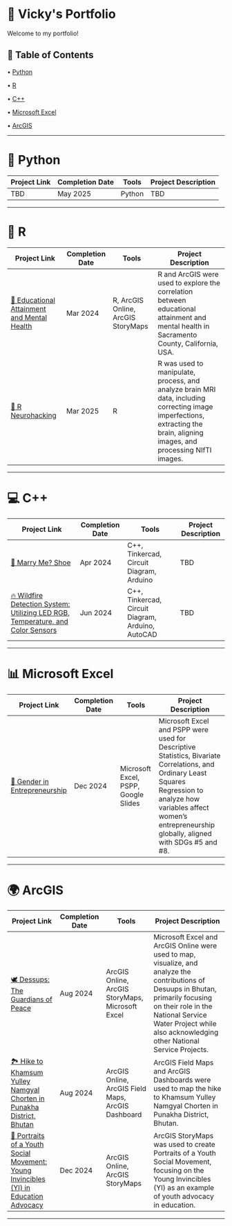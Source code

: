 # 📁 Vicky's Portfolio
Welcome to my portfolio! <p>
## 📑 Table of Contents <br>
• [Python](https://github.com/redefiningvicky/Portfolio-Guide?tab=readme-ov-file#-python-)  <p>
• [R](https://github.com/redefiningvicky/Portfolio-Guide?tab=readme-ov-file#-python-)  <p>
• [C++](https://github.com/redefiningvicky/Portfolio-Guide?tab=readme-ov-file#-c-)  <p>
• [Microsoft Excel](https://github.com/redefiningvicky/Portfolio-Guide?tab=readme-ov-file#-microsoft-excel-)  <p> 
• [ArcGIS](https://github.com/redefiningvicky/Portfolio-Guide?tab=readme-ov-file#-arcgis-)  <p>

---
# 🐍 Python <br>

| Project Link  | Completion Date | Tools | Project Description |
| ------------- | ------------- | ------------- | ------------- |
| TBD  | May 2025  | Python  | TBD  |

---
# 🔵 R <br>

| Project Link  | Completion Date | Tools | Project Description |
| ------------- | ------------- | ------------- | ------------- |
| [🧠 Educational Attainment and Mental Health](https://github.com/redefiningvicky/Educational-Attainment-and-Mental-Health)  | Mar 2024  | R, ArcGIS Online, ArcGIS StoryMaps  | R and ArcGIS were used to explore the correlation between educational attainment and mental health in Sacramento County, California, USA.  |
| [🔬 R Neurohacking](https://github.com/redefiningvicky/R-Neurohacking)  | Mar 2025  | R  | R was used to manipulate, process, and analyze brain MRI data, including correcting image imperfections, extracting the brain, aligning images, and processing NIfTI images.  |

---
# 💻 C++ <br>

| Project Link  | Completion Date | Tools | Project Description |
| ------------- | ------------- | ------------- | ------------- |
| [🥿 Marry Me? Shoe](https://github.com/redefiningvicky/Marry-Me-Shoe)  | Apr 2024  | C++, Tinkercad, Circuit Diagram, Arduino  | TBD  |
| [🔥 Wildfire Detection System: Utilizing LED RGB, Temperature, and Color Sensors](https://github.com/redefiningvicky/Wildfire-Detection-System)  | Jun 2024  | C++, Tinkercad, Circuit Diagram, Arduino, AutoCAD  | TBD  |

---
# 📊 Microsoft Excel <br>

| Project Link  | Completion Date | Tools | Project Description |
| ------------- | ------------- | ------------- | ------------- |
| [🤝 Gender in Entrepreneurship](https://github.com/redefiningvicky/Gender-in-Entrepreneurship)  | Dec 2024  | Microsoft Excel, PSPP, Google Slides  | Microsoft Excel and PSPP were used for Descriptive Statistics, Bivariate Correlations, and Ordinary Least Squares Regression to analyze how variables affect women’s entrepreneurship globally, aligned with SDGs #5 and #8.  |

---
# 🌍 ArcGIS <br>

| Project Link  | Completion Date | Tools | Project Description |
| ------------- | ------------- | ------------- | ------------- |
| [🕊️ Dessups: The Guardians of Peace](https://github.com/redefiningvicky/Dessups-The-Guardians-of-Peace)  | Aug 2024 | ArcGIS Online, ArcGIS StoryMaps, Microsoft Excel  | Microsoft Excel and ArcGIS Online were used to map, visualize, and analyze the contributions of Desuups in Bhutan, primarily focusing on their role in the National Service Water Project while also acknowledging other National Service Projects.  |
| [🏞️ Hike to Khamsum Yulley Namgyal Chorten in Punakha District, Bhutan](https://github.com/redefiningvicky/Hike-to-Khamsum-Yulley-Namgyal-Chorten)  | Aug 2024 | ArcGIS Online, ArcGIS Field Maps, ArcGIS Dashboard  |  ArcGIS Field Maps and ArcGIS Dashboards were used to map the hike to Khamsum Yulley Namgyal Chorten in Punakha District, Bhutan. |
| [📢 Portraits of a Youth Social Movement: Young Invincibles (YI) in Education Advocacy](https://github.com/redefiningvicky/Portraits-of-a-Youth-Social-Movement)  | Dec 2024  | ArcGIS Online, ArcGIS StoryMaps  |  ArcGIS StoryMaps was used to create Portraits of a Youth Social Movement, focusing on the Young Invincibles (YI) as an example of youth advocacy in education. |

---
